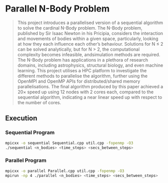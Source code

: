 # Parallel N-Body Problem

> This project introduces a parallelised version of a sequential algorithm to solve the cardinal N-Body problem. The N-Body problem, published by Sir Isaac Newton in his Pricipia, considers the interaction and movements of bodies within a given space, particularly, looking at how they each influence each other’s behaviour. Solutions for N &le; 2 can be solved analytically, but for N > 2, the computational complexity becomes infeasible, andsimulation methods are required. The N-Body problem has applications in a plethora of research domains, including astrophysics, structural biology, and even machine learning. This project utilises a HPC platform to investigate the different methods to parallelise the algorithm, further using the OpenMPI and OpenMP APIs for distributed/shared memory parallelisations. The final algorithm produced by this paper achieved a 20&times; speed up using 12 nodes with 2 cores each, compared to the sequential algorithm, indicating a near linear speed up with respect to the number of cores.


## Execution
### Sequential Program
```bash
mpicxx -o sequential Sequential.cpp util.cpp -fopenmp -O3
./sequential <n_bodies> <time_steps> <secs_between_steps>
```

### Parallel Program
```bash
mpicxx -o parallel Parallel.cpp util.cpp -fopenmp -O3
mpirun -np 4 ./parallel <n_bodies> <time_steps> <secs_between_steps>
```
